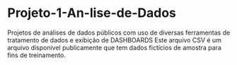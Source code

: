 # Projeto-1-An-lise-de-Dados
Projetos de análises de dados públicos com uso de diversas ferramentas de tratamento de dados e exibição de DASHBOARDS
 Este arquivo CSV é um arquivo disponível publicamente que tem dados fictícios de amostra para fins de treinamento.
